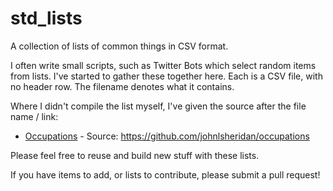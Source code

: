# std_lists
A collection of lists of common things in CSV format. 

I often write small scripts, such as Twitter Bots which select random items from lists. I've started to gather these together here. Each is a CSV file, with no header row. The filename denotes what it contains.

Where I didn't compile the list myself, I've given the source after the file name / link:

* [Occupations](occupations.csv) - Source: https://github.com/johnlsheridan/occupations

Please feel free to reuse and build new stuff with these lists. 

If you have items to add, or lists to contribute, please submit a pull request! 


